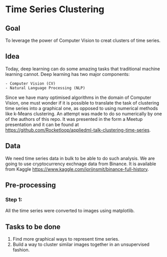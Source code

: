 # Time Series Clustering

## Goal

To leverage the power of Computer Vision to creat clusters of time series. 

## Idea

Today, deep learning can do some amazing tasks that traditional machine learning cannot. Deep learning has two major components: 

	- Computer Vision (CV)
	- Natural Language Processing (NLP)

Since we have many optimised algorithms in the domain of Computer Vision, one must wonder if it is possible to translate the task of clustering time series into a graphical one, as opposed to using numerical methods like k-Means clustering. An attempt was made to do so numerically by one of the authors of this repo. It was presented in the form a Meetup presentation and it can be found at https://github.com/Rocketloop/appliedml-talk-clustering-time-series. 

## Data 

We need time series data in bulk to be able to do such analysis. We are going to use cryptocurrency exchnage data from Binance. It is available from Kaggle https://www.kaggle.com/jorijnsmit/binance-full-history. 

## Pre-processing 

### Step 1:

All the time series were converted to images using matplotlib. 

## Tasks to be done

1. Find more graphical ways to represent time series. 
2. Build a way to cluster similar images together in an unsupervised fashion. 
